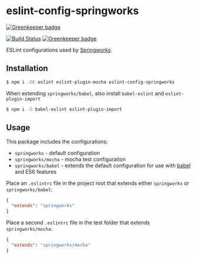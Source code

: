 # eslint-config-springworks

[![Greenkeeper badge](https://badges.greenkeeper.io/Springworks/eslint-config-springworks.svg)](https://greenkeeper.io/)

[![Build Status](https://travis-ci.org/Springworks/eslint-config-springworks.svg?branch=master)](https://travis-ci.org/Springworks/eslint-config-springworks)
[![Greenkeeper badge](https://badges.greenkeeper.io/Springworks/eslint-config-springworks.svg)](https://greenkeeper.io/)

ESLint configurations used by [Springworks](http://www.springworks.se).


## Installation

```bash
$ npm i -DE eslint eslint-plugin-mocha eslint-config-springworks
```

When extending `springworks/babel`, also install `babel-eslint` and `eslint-plugin-import`

```bash
$ npm i -D babel-eslint eslint-plugin-import
```


## Usage

This package includes the configurations:

- `springworks` - default configuration
- `springworks/mocha` - mocha test configuration
- `springworks/babel` - extends the default configuration for use with [babel](https://babeljs.io/) and ES6 features

Place an `.eslintrc` file in the project root that extends either `springworks` or `springworks/babel`:

```json
{
  "extends": "springworks"
}
```

Place a second `.eslintrc` file in the test folder that extends `springworks/mocha`:

```json
{
  "extends": "springworks/mocha"
}
```
